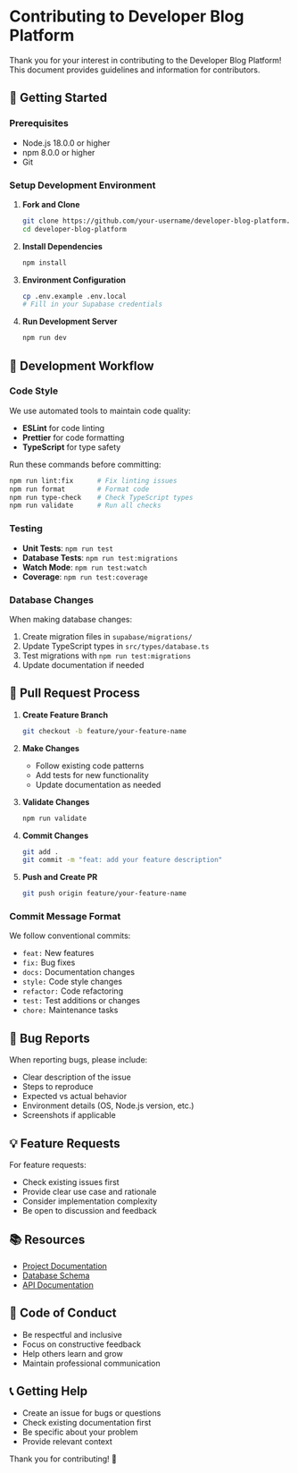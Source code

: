 # Contributing to Developer Blog Platform

Thank you for your interest in contributing to the Developer Blog Platform! This document provides guidelines and information for contributors.

## 🚀 Getting Started

### Prerequisites

- Node.js 18.0.0 or higher
- npm 8.0.0 or higher
- Git

### Setup Development Environment

1. **Fork and Clone**
   ```bash
   git clone https://github.com/your-username/developer-blog-platform.git
   cd developer-blog-platform
   ```

2. **Install Dependencies**
   ```bash
   npm install
   ```

3. **Environment Configuration**
   ```bash
   cp .env.example .env.local
   # Fill in your Supabase credentials
   ```

4. **Run Development Server**
   ```bash
   npm run dev
   ```

## 📝 Development Workflow

### Code Style

We use automated tools to maintain code quality:

- **ESLint** for code linting
- **Prettier** for code formatting
- **TypeScript** for type safety

Run these commands before committing:

```bash
npm run lint:fix      # Fix linting issues
npm run format        # Format code
npm run type-check    # Check TypeScript types
npm run validate      # Run all checks
```

### Testing

- **Unit Tests**: `npm run test`
- **Database Tests**: `npm run test:migrations`
- **Watch Mode**: `npm run test:watch`
- **Coverage**: `npm run test:coverage`

### Database Changes

When making database changes:

1. Create migration files in `supabase/migrations/`
2. Update TypeScript types in `src/types/database.ts`
3. Test migrations with `npm run test:migrations`
4. Update documentation if needed

## 🔄 Pull Request Process

1. **Create Feature Branch**
   ```bash
   git checkout -b feature/your-feature-name
   ```

2. **Make Changes**
   - Follow existing code patterns
   - Add tests for new functionality
   - Update documentation as needed

3. **Validate Changes**
   ```bash
   npm run validate
   ```

4. **Commit Changes**
   ```bash
   git add .
   git commit -m "feat: add your feature description"
   ```

5. **Push and Create PR**
   ```bash
   git push origin feature/your-feature-name
   ```

### Commit Message Format

We follow conventional commits:

- `feat:` New features
- `fix:` Bug fixes
- `docs:` Documentation changes
- `style:` Code style changes
- `refactor:` Code refactoring
- `test:` Test additions or changes
- `chore:` Maintenance tasks

## 🐛 Bug Reports

When reporting bugs, please include:

- Clear description of the issue
- Steps to reproduce
- Expected vs actual behavior
- Environment details (OS, Node.js version, etc.)
- Screenshots if applicable

## 💡 Feature Requests

For feature requests:

- Check existing issues first
- Provide clear use case and rationale
- Consider implementation complexity
- Be open to discussion and feedback

## 📚 Resources

- [Project Documentation](./docs/)
- [Database Schema](./docs/DATABASE_SCHEMA.md)
- [API Documentation](./docs/api/)

## 🤝 Code of Conduct

- Be respectful and inclusive
- Focus on constructive feedback
- Help others learn and grow
- Maintain professional communication

## 📞 Getting Help

- Create an issue for bugs or questions
- Check existing documentation first
- Be specific about your problem
- Provide relevant context

Thank you for contributing! 🎉
